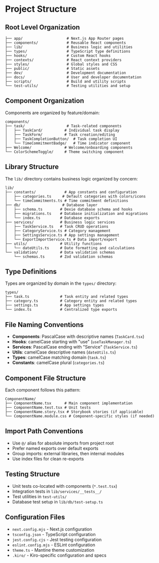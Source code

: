 # Project Structure

## Root Level Organization

```
├── app/                    # Next.js App Router pages
├── components/             # Reusable React components
├── lib/                    # Business logic and utilities
├── types/                  # TypeScript type definitions
├── hooks/                  # Custom React hooks
├── contexts/               # React context providers
├── styles/                 # Global styles and CSS
├── public/                 # Static assets
├── dev/                    # Development documentation
├── docs/                   # User and developer documentation
├── scripts/                # Build and utility scripts
└── test-utils/             # Testing utilities and setup
```

## Component Organization

Components are organized by feature/domain:

```
components/
├── task/                   # Task-related components
│   ├── TaskCard/          # Individual task display
│   ├── TaskForm/          # Task creation/editing
│   ├── TaskCompletionButton/  # Task completion UI
│   └── TimeCommitmentBadge/   # Time indicator component
├── Welcome/               # Welcome/onboarding components
└── ColorSchemeToggle/     # Theme switching component
```

## Library Structure

The `lib/` directory contains business logic organized by concern:

```
lib/
├── constants/             # App constants and configuration
│   ├── categories.ts     # Default categories with colors/icons
│   └── timeCommitments.ts # Time commitment definitions
├── db/                   # Database layer
│   ├── schema.ts        # Dexie database schema and hooks
│   ├── migrations.ts    # Database initialization and migrations
│   └── index.ts         # Database exports
├── services/            # Business logic services
│   ├── TaskService.ts   # Task CRUD operations
│   ├── CategoryService.ts # Category management
│   ├── SettingsService.ts # App settings management
│   └── ExportImportService.ts # Data import/export
├── utils/               # Utility functions
│   └── dateUtils.ts     # Date formatting and calculations
└── validation/          # Data validation schemas
    └── schemas.ts       # Zod validation schemas
```

## Type Definitions

Types are organized by domain in the `types/` directory:

```
types/
├── task.ts              # Task entity and related types
├── category.ts          # Category entity and related types
├── settings.ts          # App settings types
└── index.ts             # Centralized type exports
```

## File Naming Conventions

- **Components**: PascalCase with descriptive names (`TaskCard.tsx`)
- **Hooks**: camelCase starting with "use" (`useTaskManager.ts`)
- **Services**: PascalCase ending with "Service" (`TaskService.ts`)
- **Utils**: camelCase descriptive names (`dateUtils.ts`)
- **Types**: camelCase matching domain (`task.ts`)
- **Constants**: camelCase plural (`categories.ts`)

## Component File Structure

Each component follows this pattern:

```
ComponentName/
├── ComponentName.tsx      # Main component implementation
├── ComponentName.test.tsx # Unit tests
├── ComponentName.story.tsx # Storybook stories (if applicable)
└── ComponentName.module.css # Component-specific styles (if needed)
```

## Import Path Conventions

- Use `@/` alias for absolute imports from project root
- Prefer named exports over default exports
- Group imports: external libraries, then internal modules
- Use index files for clean re-exports

## Testing Structure

- Unit tests co-located with components (`*.test.tsx`)
- Integration tests in `lib/services/__tests__/`
- Test utilities in `test-utils/`
- Database test setup in `lib/db/test-setup.ts`

## Configuration Files

- `next.config.mjs` - Next.js configuration
- `tsconfig.json` - TypeScript configuration
- `jest.config.cjs` - Jest testing configuration
- `eslint.config.mjs` - ESLint configuration
- `theme.ts` - Mantine theme customization
- `.kiro/` - Kiro-specific configuration and specs